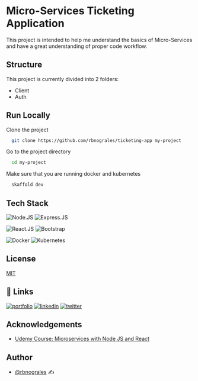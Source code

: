 # Micro-Services Ticketing Application

This project is intended to help me understand the basics of Micro-Services and have a great
understanding of proper code workflow.

## Structure

This project is currently divided into 2 folders:

-   Client
-   Auth

## Run Locally

Clone the project

```bash
  git clone https://github.com/rbnograles/ticketing-app my-project
```

Go to the project directory

```bash
  cd my-project
```

Make sure that you are running docker and kubernetes

```bash
  skaffold dev
```

## Tech Stack

![Node.JS](https://img.shields.io/badge/Node.js-339933?style=for-the-badge&logo=nodedotjs&logoColor=white)
![Express.JS](https://img.shields.io/badge/Express.js-000000?style=for-the-badge&logo=express&logoColor=white)

![React.JS](https://img.shields.io/badge/React-20232A?style=for-the-badge&logo=react&logoColor=61DAFB)
![Bootstrap](https://img.shields.io/badge/Bootstrap-563D7C?style=for-the-badge&logo=bootstrap&logoColor=white)

![Docker](https://img.shields.io/badge/Docker-2CA5E0?style=for-the-badge&logo=docker&logoColor=white)
![Kubernetes](https://img.shields.io/badge/kubernetes-326ce5.svg?&style=for-the-badge&logo=kubernetes&logoColor=white)

## License

[MIT](https://choosealicense.com/licenses/mit/)

## 🔗 Links

[![portfolio](https://img.shields.io/badge/my_portfolio-000?style=for-the-badge&logo=ko-fi&logoColor=white)](https://www.linkedin.com/in/ryan-nograles-63b00221a/)
[![linkedin](https://img.shields.io/badge/linkedin-0A66C2?style=for-the-badge&logo=linkedin&logoColor=white)](https://www.linkedin.com/in/ryan-nograles-63b00221a/)
[![twitter](https://img.shields.io/badge/twitter-1DA1F2?style=for-the-badge&logo=twitter&logoColor=white)](https://twitter.com/rbnograles)

## Acknowledgements

-   [Udemy Course: Microservices with Node JS and React](https://www.udemy.com/course/microservices-with-node-js-and-react/)

## Author

-   [@rbnograles](https://www.github.com/rbnograles) :writing_hand:
